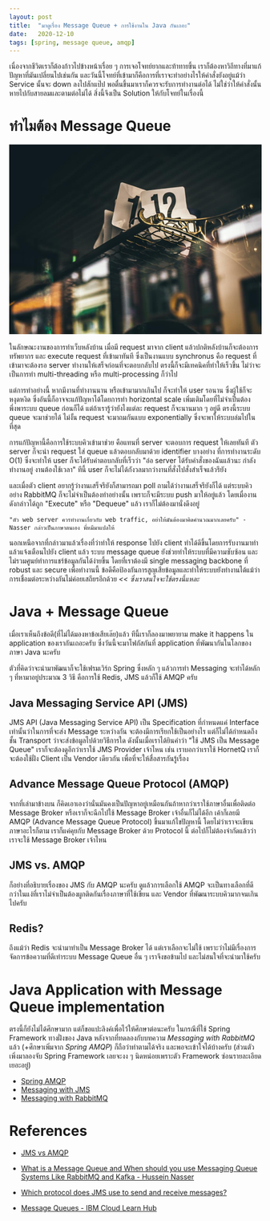 ```yaml
---
layout:	post
title:	"มาดูเรื่อง Message Queue + การใช้งานใน Java กันเถอะ"
date:	2020-12-10
tags: [spring, message queue, amqp]
---
```


เนื่องจากชีวิตเราก็ต้องก้าวไปข้างหน้าเรื่อย ๆ การเจอโจทย์ยากและท้าทายขึ้น เราก็ต้องหาวิถีทางที่มาแก้ปัญหาที่มันเปลี่ยนไปเช่นกัน และวันนี้โจทย์ที่เข้ามาก็คือการที่เราจะทำอย่างไรให้คำสั่งยังอยู่แม้ว่า Service นั้นจะ down ลงไปสักแป๊ป พอตื่นขึ้นมาเราก็ควรจะรับการทำงานต่อได้ ไม่ใช่ว่าให้คำสั่งนั้นหายไปกับสายลมและตามต่อไม่ได้ สิ่งนี้จึงเป็น Solution ให้กับโจทย์ในเรื่องนี้

# ทำไมต้อง Message Queue

![](/assets/images/queue-number.jpg)

ในลักษณะงานของการทำเว็บหลังบ้าน เมื่อมี request มาจาก client แล้วปกติหลังบ้านก็จะต้องการทรัพยากร และ execute request ที่เข้ามาทันที ซึ่งเป็นงานแบบ synchronus คือ request ที่เข้ามาจะต้องรอ server ทำงานให้เสร็จก่อนที่จะตอบกลับไป ตรงนี้ก็จะมีเทคนิคที่ทำให้เร็วขึ้น ไม่ว่าจะเป็นการทำ multi-threading หรือ multi-processing ก็ว่าไป 

แต่การทำอย่างนี้ หากมีงานที่ทำงานนาน หรือเข้ามามากเกินไป ก็จะทำให้ user รอนาน ซึ่งผู้ใช้ก็จะหงุดหงิด ซึ่งอันนี้ก็อาจจะแก้ปัญหาได้โดยการทำ horizontal scale เพิ่มเติมโดยที่ไม่จำเป็นต้องพึ่งพาระบบ queue ก่อนก็ได้ แต่ถ้าเรารู้ว่ายังไงแต่ละ request ก็จะนานมาก ๆ อยู่ดี ตรงนี้ระบบ queue จะมาช่วยได้ ไม่งั้น request จะมาถมกันแบบ exponentially ซึ่งจะพาให้ระบบล่มไปในที่สุด

การแก้ปัญหานี้คือการใช้ระบบคิวเข้ามาช่วย คือแทนที่ server จะตอบการ request ให้เลยทันที ตัว server ก็จะนำ request ใส่ queue แล้วตอบกลับมาด้วย identifier บางอย่าง ที่การทำงานระดับ O(1) ซึ่งจะทำให้ user ก็จะได้รับคำตอบกลับที่เร็วว่า "อ๋อ server ได้รับคำสั่งของฉันแล้วนะ กำลังทำงานอยู่ งานต้องใช้เวลา" ทีนี้ user ก็จะไม่ได้กังวลมากว่างานที่สั่งไปสั่งสำเร็จแล้วรึยัง 

และเมื่อตัว client อยากรู้ว่างานเสร็จรึยังก็สามารถมา poll ถามได้ว่างานเสร็จรึยังก็ได้ แต่ระบบคิวอย่าง RabbitMQ ก็จะไม่จำเป็นต้องทำอย่างนั้น เพราะก็จะมีระบบ push มาให้อยู่แล้ว โดยเมื่องานดังกล่าวได้ถูก "Execute" หรือ "Dequeue" แล้ว เราก็ไม่ต้องมานั่งดึงอยู่

```
"ตัว web server ควรทำงานเกี่ยวกับ web traffic, อย่าให้มันต้องมาคิดคำนวณมากเลยครับ" - Nasser กล่าวเป็นภาษาตนเอง พี่หมีมาแปลให้
```

นอกเหนือจากที่กล่าวมาแล้วเรื่องที่ว่าทำให้ response ไปยัง client ทำได้ดีขึ้นโดยการรับงานมาทำแล้วแจ้งเตือนไปยัง client แล้ว ระบบ message queue ยังช่วยทำให้ระบบที่มีความซับซ้อน และไม่รวมศูนย์ทำการแชร์ข้อมูลกันได้ง่ายขึ้น โดยที่เราต้องมี single messaging backbone ที่ robust และ secure เพื่อทำงานนี้ ข้อดีคือป้องกันการสูญเสียข้อมูลและทำให้ระบบยังทำงานได้แม้ว่าการเชื่อมต่อระหว่างกันไม่ค่อยเสถียรอีกด้วย *<< ซึ่งเราสนใจจะใช้ตรงนี้แหละ*

# Java + Message Queue

เมื่อเราเห็นถึงข้อดี(ที่ไม่ได้มองหาข้อเสียเล๊ย)แล้ว ทีนี้เราก็ลองมาพยายาม make it happens ใน application ของเรากันเถอะครับ ซึ่งวันนี้จะมาโฟกัสกันที่ application ที่พัฒนากันในโลกของภาษา Java นะครับ

ตัวที่คิดว่าจะนำมาพัฒนาก็จะใช้เฟรมเวิร์ก Spring ซึ่งหลัก ๆ แล้วการทำ Messaging จะทำได้หลัก ๆ ที่หามาอยู่ประมาณ 3 วิธี คือการใช้ Redis, JMS แล้วก็ใช้ AMQP ครับ

## Java Messaging Service API (JMS)
JMS API (Java Messaging Service API) เป็น Specification ที่กำหนดแค่ Interface เท่านั้นว่าในการที่จะส่ง Message ระหว่างกัน จะต้องมีการเรียกใช้เป็นอย่างไร แต่ก็ไม่ได้กำหนดถึงชั้น Transport ว่าจะส่งข้อมูลไปด้วยวิธีการใด ดังนั้นเมื่อเราได้ยินคำว่า "ใช้ JMS เป็น Message Queue" เราก็จะต้องดูอีกว่าเราใช้ JMS Provider เจ้าไหน เช่น เราบอกว่าเราใช้ HornetQ เราก็จะต้องใช้ฝั่ง Client เป็น Vendor เดียวกัน เพื่อที่จะให้สื่อสารกันรู้เรื่อง

## Advance Message Queue Protocol (AMQP)
จากที่เล่ามาข้างบน ก็คิดเอาเองว่านั่นมันคงเป็นปัญหาอยู่เหมือนกันถ้าหากว่าเราใช้ภาษาอื่นเพื่อติดต่อ Message Broker หรือเราก็จะฉีกไปใช้ Message Broker เจ้าอื่นก็ไม่ได้อีก เค้าก็เลยมี AMQP (Advance Message Queue Protocol) ขึ้นมาแก้ไขปัญหานี้ โดยไม่ว่าเราจะเขียนภาษาอะไรก็ตาม เราก็แค่คุยกับ Message Broker ด้วย Protocol นี้ ต่อไปก็ไม่ต้องจำกัดแล้วว่าเราจะใช้ Message Broker เจ้าไหน

## JMS vs. AMQP
ก็อย่างที่อธิบายเรื่องของ JMS กับ AMQP นะครับ ดูแล้วการเลือกใช้ AMQP จะเป็นทางเลือกที่ดีกว่าในแง่ที่เราไม่จำเป็นต้องผูกติดกันเรื่องภาษาที่ใช้เขียน และ Vendor ที่พัฒนาระบบคิวมากจนเกินไปครับ

## Redis?
ถึงแม้ว่า Redis จะนำมาทำเป็น Message Broker ได้ แต่เราเลือกจะไม่ใช้ เพราะว่าไม่มีเรื่องการจัดการข้อความที่ดีเท่าระบบ Message Queue อื่น ๆ เราจึงขอข้ามไป และไม่สนใจที่จะนำมาใช้ครับ

# Java Application with Message Queue implementation

ตรงนี้ก็ยังไม่ได้ศึกษามาก แต่ก็ขอแปะลิงค์เพื่อไว้ให้ศึกษาต่อนะครับ ในกรณีที่ใช้ Spring Framework ทางฝั่งของ Java หลังจากที่ทดลองกับบทความ *Messaging with RabbitMQ* แล้ว (+ศึกษาเพิ่มจาก *Spring AMQP*) ก็ถือว่าทำตามได้จริง และพอจะเข้าใจได้บ้างครับ (ส่วนตัวเพิ่งมาลองจับ Spring Framework เลยจะงง ๆ นิดหน่อยเพราะตัว Framework ซ่อนรายละเอียดเยอะอยู่)

- [Spring AMQP](https://docs.spring.io/spring-amqp/reference/html/)
- [Messaging with JMS](https://spring.io/guides/gs/messaging-jms/)
- [Messaging with RabbitMQ](https://spring.io/guides/gs/messaging-rabbitmq/)

# References

- [JMS vs AMQP](https://www.linkedin.com/pulse/jms-vs-amqp-eran-shaham/)

- [What is a Message Queue and When should you use Messaging Queue Systems Like RabbitMQ and Kafka - Hussein Nasser](https://www.youtube.com/watch?v=W4_aGb_MOls)

- [Which protocol does JMS use to send and receive messages?](https://stackoverflow.com/questions/23882032/which-protocol-does-jms-use-to-send-and-receive-messages)

- [Message Queues - IBM Cloud Learn Hub](https://www.ibm.com/cloud/learn/message-queues)